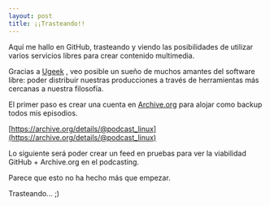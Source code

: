 ```yaml
---
layout: post
title: ¡¡Trasteando!!
---
```


Aquí me hallo en GitHub, trasteando y viendo las posibilidades de utilizar varios servicios libres para crear contenido multimedia.

Gracias a [Ugeek](https://ugeek.github.io/) , veo posible un sueño de muchos amantes del software libre: poder distribuir nuestras producciones a través de herramientas más cercanas a nuestra filosofía.

El primer paso es crear una cuenta en [Archive.org](https://archive.org/) para alojar como backup todos mis episodios.

[https://archive.org/details/@podcast_linux](https://archive.org/details/@podcast_linux)

Lo siguiente será poder crear un feed en pruebas para ver la viabilidad GitHub + Archive.org en el podcasting.

Parece que esto no ha hecho más que empezar.

Trasteando... ;)

